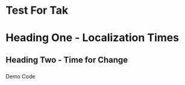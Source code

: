# Test For Tak


## 
# Heading One - Localization Times
## Heading Two - Time for Change
### 
Demo
Code



